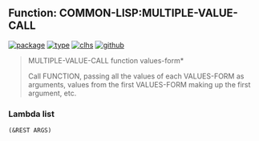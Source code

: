 ## Function: COMMON-LISP:MULTIPLE-VALUE-CALL
[![package](https://img.shields.io/badge/Package-COMMON--LISP-5f9ea0.svg?style=social&colorA=999999)](../) [![type](https://img.shields.io/badge/Type-Function-5f9ea0.svg?style=social&colorA=999999)](../#function) [![clhs](https://img.shields.io/badge/CLHS-MULTIPLE--VALUE--CALL-5f9ea0.svg?style=social&colorA=999999)](http://www.lispworks.com/documentation/HyperSpec/Body/s_multip.htm) [![github](https://img.shields.io/badge/GitHub-View_the_source-5f9ea0.svg?style=social&colorA=999999&logo=github)](https://github.com/sbcl/sbcl/blob/master/src/compiler/info-functions.lisp/) 

> MULTIPLE-VALUE-CALL function values-form*
> 
> Call FUNCTION, passing all the values of each VALUES-FORM as arguments,
> values from the first VALUES-FORM making up the first argument, etc.

### Lambda list
```
(&REST ARGS)
```
